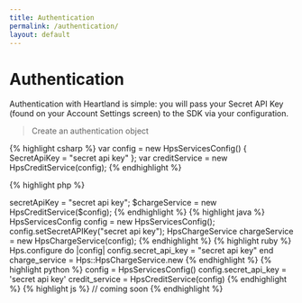 ```yaml
---
title: Authentication
permalink: /authentication/
layout: default
---
```


# Authentication

Authentication with Heartland is simple: you will pass your Secret API Key (found on your Account Settings screen) to the SDK via your configuration.

> Create an authentication object

{% highlight csharp %}
var config = new HpsServicesConfig()  {  SecretApiKey = "secret api key"  };
var creditService = new HpsCreditService(config);
{% endhighlight %}

{% highlight php %}
<?php
$config = new HpsServicesConfig();
$config->secretApiKey =  "secret api key";
$chargeService = new HpsCreditService($config);
{% endhighlight %}

{% highlight java %}
HpsServicesConfig config = new HpsServicesConfig();
config.setSecretAPIKey("secret api key");
HpsChargeService chargeService = new HpsChargeService(config);
{% endhighlight %}

{% highlight ruby %}
Hps.configure do |config|
    config.secret_api_key = "secret api key"
end

charge_service = Hps::HpsChargeService.new
{% endhighlight %}

{% highlight python %}
config = HpsServicesConfig()
config.secret_api_key = 'secret api key'

credit_service = HpsCreditService(config)
{% endhighlight %}

{% highlight js %}
// coming soon
{% endhighlight %}
